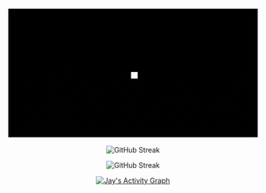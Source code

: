 <p align="center">
  <a href="https://jay-gohil.me"><img src="https://raw.githubusercontent.com/gohil-jay/Portfolio-Website/main/screenshots/JayG.gif" alt="Portfolio Website GIF" /></a>
</p>

<p align="center">
  <img src="https://github-readme-streak-stats.herokuapp.com/?user=gohil-jay&theme=dark&fire=87ceeb&ring=87ceeb&currStreakLabel=87ceeb" alt="GitHub Streak" />
</p>

<p align="center">
  <img src="https://github-readme-stats.vercel.app/api?username=gohil-jay&hide=issues&theme=algolia" alt="GitHub Streak" />
</p>

<p align="center">
  <a href="https://github.com/gohil-jay"><img alt="Jay's Activity Graph" src="https://github-readme-activity-graph.cyclic.app/graph?username=gohil-jay&theme=react-dark&color=fff&bg_color=050f2c" /></a>
</p>

<br>
<br>
